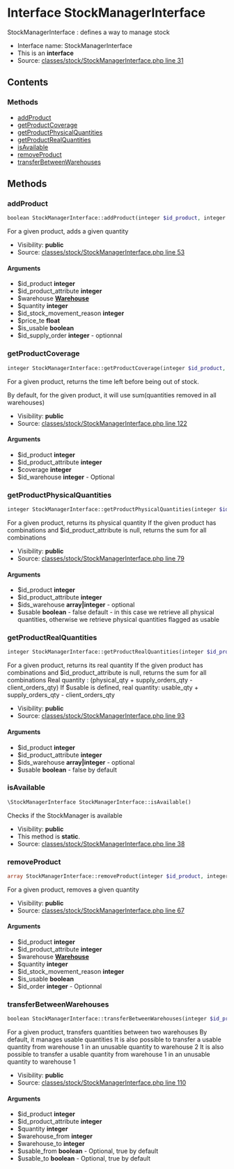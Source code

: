 Interface StockManagerInterface
=========================

StockManagerInterface : defines a way to manage stock



* Interface name: StockManagerInterface
* This is an **interface**
* Source: [classes/stock/StockManagerInterface.php line 31](https://github.com/PrestaShop/PrestaShop/blob/1.6.1.1/classes/stock/StockManagerInterface.php#L31)

Contents
--------



### Methods

* [addProduct](#method-addProduct)
* [getProductCoverage](#method-getProductCoverage)
* [getProductPhysicalQuantities](#method-getProductPhysicalQuantities)
* [getProductRealQuantities](#method-getProductRealQuantities)
* [isAvailable](#method-isAvailable)
* [removeProduct](#method-removeProduct)
* [transferBetweenWarehouses](#method-transferBetweenWarehouses)






Methods
-------


### <a name="method-addProduct"></a>addProduct

```php
boolean StockManagerInterface::addProduct(integer $id_product, integer $id_product_attribute, \Warehouse $warehouse, integer $quantity, integer $id_stock_movement_reason, float $price_te, boolean $is_usable, integer $id_supply_order)
```

For a given product, adds a given quantity



* Visibility: **public**
* Source: [classes/stock/StockManagerInterface.php line 53](https://github.com/PrestaShop/PrestaShop/blob/1.6.1.1/classes/stock/StockManagerInterface.php#L53)


#### Arguments
* $id_product **integer**
* $id_product_attribute **integer**
* $warehouse **[Warehouse](class.WarehouseCore.md)**
* $quantity **integer**
* $id_stock_movement_reason **integer**
* $price_te **float**
* $is_usable **boolean**
* $id_supply_order **integer** - optionnal



### <a name="method-getProductCoverage"></a>getProductCoverage

```php
integer StockManagerInterface::getProductCoverage(integer $id_product, integer $id_product_attribute, integer $coverage, integer $id_warehouse)
```

For a given product, returns the time left before being out of stock.

By default, for the given product, it will use sum(quantities removed in all warehouses)

* Visibility: **public**
* Source: [classes/stock/StockManagerInterface.php line 122](https://github.com/PrestaShop/PrestaShop/blob/1.6.1.1/classes/stock/StockManagerInterface.php#L122)


#### Arguments
* $id_product **integer**
* $id_product_attribute **integer**
* $coverage **integer**
* $id_warehouse **integer** - Optional



### <a name="method-getProductPhysicalQuantities"></a>getProductPhysicalQuantities

```php
integer StockManagerInterface::getProductPhysicalQuantities(integer $id_product, integer $id_product_attribute, array|integer $ids_warehouse, boolean $usable)
```

For a given product, returns its physical quantity
If the given product has combinations and $id_product_attribute is null, returns the sum for all combinations



* Visibility: **public**
* Source: [classes/stock/StockManagerInterface.php line 79](https://github.com/PrestaShop/PrestaShop/blob/1.6.1.1/classes/stock/StockManagerInterface.php#L79)


#### Arguments
* $id_product **integer**
* $id_product_attribute **integer**
* $ids_warehouse **array|integer** - optional
* $usable **boolean** - false default - in this case we retrieve all physical quantities, otherwise we retrieve physical quantities flagged as usable



### <a name="method-getProductRealQuantities"></a>getProductRealQuantities

```php
integer StockManagerInterface::getProductRealQuantities(integer $id_product, integer $id_product_attribute, array|integer $ids_warehouse, boolean $usable)
```

For a given product, returns its real quantity
If the given product has combinations and $id_product_attribute is null, returns the sum for all combinations
Real quantity : (physical_qty + supply_orders_qty - client_orders_qty)
If $usable is defined, real quantity: usable_qty + supply_orders_qty - client_orders_qty



* Visibility: **public**
* Source: [classes/stock/StockManagerInterface.php line 93](https://github.com/PrestaShop/PrestaShop/blob/1.6.1.1/classes/stock/StockManagerInterface.php#L93)


#### Arguments
* $id_product **integer**
* $id_product_attribute **integer**
* $ids_warehouse **array|integer** - optional
* $usable **boolean** - false by default



### <a name="method-isAvailable"></a>isAvailable

```php
\StockManagerInterface StockManagerInterface::isAvailable()
```

Checks if the StockManager is available



* Visibility: **public**
* This method is **static**.
* Source: [classes/stock/StockManagerInterface.php line 38](https://github.com/PrestaShop/PrestaShop/blob/1.6.1.1/classes/stock/StockManagerInterface.php#L38)




### <a name="method-removeProduct"></a>removeProduct

```php
array StockManagerInterface::removeProduct(integer $id_product, integer $id_product_attribute, \Warehouse $warehouse, integer $quantity, integer $id_stock_movement_reason, boolean $is_usable, integer $id_order)
```

For a given product, removes a given quantity



* Visibility: **public**
* Source: [classes/stock/StockManagerInterface.php line 67](https://github.com/PrestaShop/PrestaShop/blob/1.6.1.1/classes/stock/StockManagerInterface.php#L67)


#### Arguments
* $id_product **integer**
* $id_product_attribute **integer**
* $warehouse **[Warehouse](class.WarehouseCore.md)**
* $quantity **integer**
* $id_stock_movement_reason **integer**
* $is_usable **boolean**
* $id_order **integer** - Optionnal



### <a name="method-transferBetweenWarehouses"></a>transferBetweenWarehouses

```php
boolean StockManagerInterface::transferBetweenWarehouses(integer $id_product, integer $id_product_attribute, integer $quantity, integer $warehouse_from, integer $warehouse_to, boolean $usable_from, boolean $usable_to)
```

For a given product, transfers quantities between two warehouses
By default, it manages usable quantities
It is also possible to transfer a usable quantity from warehouse 1 in an unusable quantity to warehouse 2
It is also possible to transfer a usable quantity from warehouse 1 in an unusable quantity to warehouse 1



* Visibility: **public**
* Source: [classes/stock/StockManagerInterface.php line 110](https://github.com/PrestaShop/PrestaShop/blob/1.6.1.1/classes/stock/StockManagerInterface.php#L110)


#### Arguments
* $id_product **integer**
* $id_product_attribute **integer**
* $quantity **integer**
* $warehouse_from **integer**
* $warehouse_to **integer**
* $usable_from **boolean** - Optional, true by default
* $usable_to **boolean** - Optional, true by default


